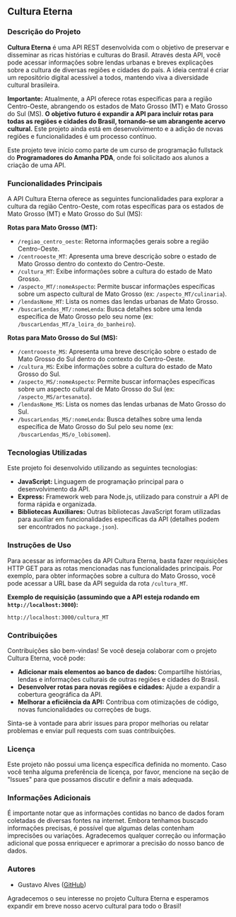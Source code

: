 ## Cultura Eterna



### Descrição do Projeto

**Cultura Eterna** é uma API REST desenvolvida com o objetivo de preservar e disseminar as ricas histórias e culturas do Brasil. Através desta API, você pode acessar informações sobre lendas urbanas e breves explicações sobre a cultura de diversas regiões e cidades do país. A ideia central é criar um repositório digital acessível a todos, mantendo viva a diversidade cultural brasileira.

**Importante:** Atualmente, a API oferece rotas específicas para a região Centro-Oeste, abrangendo os estados de Mato Grosso (MT) e Mato Grosso do Sul (MS). **O objetivo futuro é expandir a API para incluir rotas para todas as regiões e cidades do Brasil, tornando-se um abrangente acervo cultural.** Este projeto ainda está em desenvolvimento e a adição de novas regiões e funcionalidades é um processo contínuo.

Este projeto teve início como parte de um curso de programação fullstack do **Programadores do Amanha PDA**, onde foi solicitado aos alunos a criação de uma API.

### Funcionalidades Principais

A API Cultura Eterna oferece as seguintes funcionalidades para explorar a cultura da região Centro-Oeste, com rotas específicas para os estados de Mato Grosso (MT) e Mato Grosso do Sul (MS):

**Rotas para Mato Grosso (MT):**

  * `/regiao_centro_oeste`: Retorna informações gerais sobre a região Centro-Oeste.
  * `/centrooeste_MT`: Apresenta uma breve descrição sobre o estado de Mato Grosso dentro do contexto do Centro-Oeste.
  * `/cultura_MT`: Exibe informações sobre a cultura do estado de Mato Grosso.
  * `/aspecto_MT/:nomeAspecto`: Permite buscar informações específicas sobre um aspecto cultural de Mato Grosso (ex: `/aspecto_MT/culinaria`).
  * `/lendasNome_MT`: Lista os nomes das lendas urbanas de Mato Grosso.
  * `/buscarLendas_MT/:nomeLenda`: Busca detalhes sobre uma lenda específica de Mato Grosso pelo seu nome (ex: `/buscarLendas_MT/a_loira_do_banheiro`).

**Rotas para Mato Grosso do Sul (MS):**

  * `/centrooeste_MS`: Apresenta uma breve descrição sobre o estado de Mato Grosso do Sul dentro do contexto do Centro-Oeste.
  * `/cultura_MS`: Exibe informações sobre a cultura do estado de Mato Grosso do Sul.
  * `/aspecto_MS/:nomeAspecto`: Permite buscar informações específicas sobre um aspecto cultural de Mato Grosso do Sul (ex: `/aspecto_MS/artesanato`).
  * `/lendasNome_MS`: Lista os nomes das lendas urbanas de Mato Grosso do Sul.
  * `/buscarLendas_MS/:nomeLenda`: Busca detalhes sobre uma lenda específica de Mato Grosso do Sul pelo seu nome (ex: `/buscarLendas_MS/o_lobisomem`).

### Tecnologias Utilizadas

Este projeto foi desenvolvido utilizando as seguintes tecnologias:

  * **JavaScript:** Linguagem de programação principal para o desenvolvimento da API.
  * **Express:** Framework web para Node.js, utilizado para construir a API de forma rápida e organizada.
  * **Bibliotecas Auxiliares:** Outras bibliotecas JavaScript foram utilizadas para auxiliar em funcionalidades específicas da API (detalhes podem ser encontrados no `package.json`).

### Instruções de Uso

Para acessar as informações da API Cultura Eterna, basta fazer requisições HTTP GET para as rotas mencionadas nas funcionalidades principais. Por exemplo, para obter informações sobre a cultura do Mato Grosso, você pode acessar a URL base da API seguida da rota `/cultura_MT`.

**Exemplo de requisição (assumindo que a API esteja rodando em `http://localhost:3000`):**

```
http://localhost:3000/cultura_MT
```

### Contribuições

Contribuições são bem-vindas\! Se você deseja colaborar com o projeto Cultura Eterna, você pode:

  * **Adicionar mais elementos ao banco de dados:** Compartilhe histórias, lendas e informações culturais de outras regiões e cidades do Brasil.
  * **Desenvolver rotas para novas regiões e cidades:** Ajude a expandir a cobertura geográfica da API.
  * **Melhorar a eficiência da API:** Contribua com otimizações de código, novas funcionalidades ou correções de bugs.

Sinta-se à vontade para abrir issues para propor melhorias ou relatar problemas e enviar pull requests com suas contribuições.

### Licença

Este projeto não possui uma licença específica definida no momento. Caso você tenha alguma preferência de licença, por favor, mencione na seção de "Issues" para que possamos discutir e definir a mais adequada.

### Informações Adicionais

É importante notar que as informações contidas no banco de dados foram coletadas de diversas fontes na internet. Embora tenhamos buscado informações precisas, é possível que algumas delas contenham imprecisões ou variações. Agradecemos qualquer correção ou informação adicional que possa enriquecer e aprimorar a precisão do nosso banco de dados.

### Autores

  * Gustavo Alves ([GitHub](https://github.com/Gusttavooll))

Agradecemos o seu interesse no projeto Cultura Eterna e esperamos expandir em breve nosso acervo cultural para todo o Brasil\!
